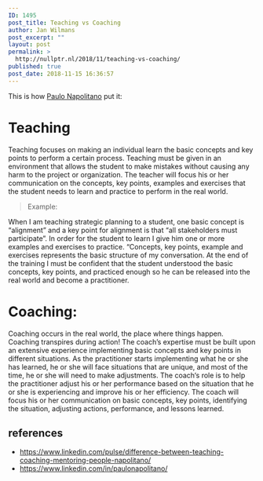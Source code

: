 ```yaml
---
ID: 1495
post_title: Teaching vs Coaching
author: Jan Wilmans
post_excerpt: ""
layout: post
permalink: >
  http://nullptr.nl/2018/11/teaching-vs-coaching/
published: true
post_date: 2018-11-15 16:36:57
---
```

This is how [Paulo Napolitano][1] put it:

# Teaching

Teaching focuses on making an individual learn the basic concepts and key points to perform a certain process. Teaching must be given in an environment that allows the student to make mistakes without causing any harm to the project or organization. The teacher will focus his or her communication on the concepts, key points, examples and exercises that the student needs to learn and practice to perform in the real world.

> Example:

When I am teaching strategic planning to a student, one basic concept is “alignment” and a key point for alignment is that “all stakeholders must participate”. In order for the student to learn I give him one or more examples and exercises to practice. “Concepts, key points, example and exercises represents the basic structure of my conversation. At the end of the training I must be confident that the student understood the basic concepts, key points, and practiced enough so he can be released into the real world and become a practitioner.

# Coaching:

Coaching occurs in the real world, the place where things happen. Coaching transpires during action! The coach’s expertise must be built upon an extensive experience implementing basic concepts and key points in different situations. As the practitioner starts implementing what he or she has learned, he or she will face situations that are unique, and most of the time, he or she will need to make adjustments. The coach‘s role is to help the practitioner adjust his or her performance based on the situation that he or she is experiencing and improve his or her efficiency. The coach will focus his or her communication on basic concepts, key points, identifying the situation, adjusting actions, performance, and lessons learned.

## references

*   <https://www.linkedin.com/pulse/difference-between-teaching-coaching-mentoring-people-napolitano/>
*   <https://www.linkedin.com/in/paulonapolitano/>

 [1]: https://www.linkedin.com/in/paulonapolitano/
